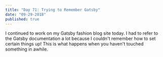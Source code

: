 ```yaml
---
title: "Day 71: Trying to Remember Gatsby"
date: "09-29-2018"
published: true
---
```

I continued to work on my Gatsby fashion blog site today. I had to refer to the Gatsby documentation a lot because I couldn't remember how to set certain things up! This is what happens when you haven't touched something in awhile.
